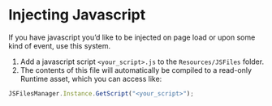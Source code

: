 # Injecting Javascript

If you have javascript you’d like to be injected on page load or upon some kind of event, use this system. 

1. Add a javascript script `<your_script>.js` to the `Resources/JSFiles` folder.
2. The contents of this file will automatically be compiled to a read-only Runtime asset, which you can access like: 

```jsx
JSFilesManager.Instance.GetScript("<your_script>");
```